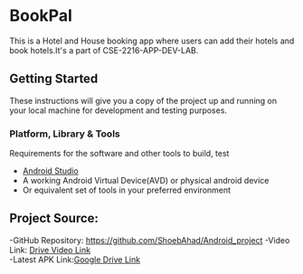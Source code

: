 # BookPal
This is a Hotel and House booking app where users can add their hotels and book hotels.It's a part of CSE-2216-APP-DEV-LAB.

## Getting Started
These instructions will give you a copy of the project up and running on
your local machine for development and testing purposes.

### Platform, Library & Tools

Requirements for the software and other tools to build, test 
- [Android Studio](https://developer.android.com/studio)
- A working Android Virtual Device(AVD) or physical android device 
- Or equivalent set of tools in your preferred environment
  


## Project Source:
 -GitHub Repository: https://github.com/ShoebAhad/Android_project
 -Video Link: [Drive Video Link](https://drive.google.com/drive/folders/1t11hYQzo_7GiP7h52mjVI3xl2zqk18HQ?usp=sharing)    
 -Latest APK Link:[Google Drive Link](https://drive.google.com/drive/folders/1IjOEoDGzDyg99NWBZvNqt1FXbqOxLZsB?usp=sharing)
